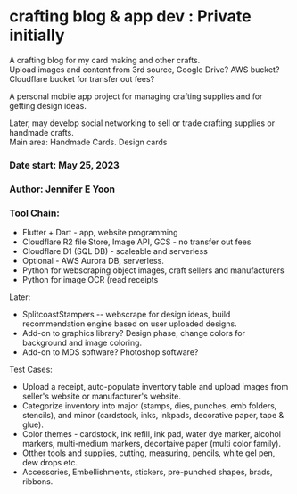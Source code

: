 # crafting blog & app dev : Private initially  

A crafting blog for my card making and other crafts.   
Upload images and content from 3rd source, Google Drive?  AWS bucket?  Cloudflare bucket for transfer out fees?  

A personal mobile app project for managing crafting supplies and for getting design ideas.  

Later, may develop social networking to sell or trade crafting supplies or handmade crafts.  
Main area: Handmade Cards.  Design cards  

### Date start: May 25, 2023  

### Author: Jennifer E Yoon  

### Tool Chain:  

 * Flutter + Dart - app, website programming  
 * Cloudflare R2 file Store, Image API, GCS - no transfer out fees  
 * Cloudflare D1 (SQL DB) - scaleable and serverless
 * Optional - AWS Aurora DB, serverless.  
 * Python for webscraping object images, craft sellers and manufacturers 
 * Python for image OCR (read receipts
 
Later:  
 * SplitcoastStampers -- webscrape for design ideas, build recommendation engine based on user uploaded designs.  
 * Add-on to graphics library? Design phase, change colors for background and image coloring.  
 * Add-on to MDS software?  Photoshop software?  

Test Cases:  
 * Upload a receipt, auto-populate inventory  table and upload images from seller's website or manufacturer's website.  
 * Categorize inventory into major (stamps, dies, punches, emb folders, stencils), and minor (cardstock, inks, inkpads, decorative paper, tape & glue).  
 * Color themes - cardstock, ink refill, ink pad, water dye marker, alcohol markers, multi-medium markers, decortaive paper (multi color family).  
 * Otther tools and supplies, cutting, measuring, pencils, white gel pen, dew drops etc.  
 * Accessories, Embellishments, stickers, pre-punched shapes, brads, ribbons.  


